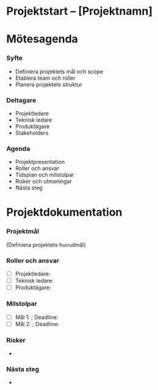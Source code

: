 # Projektstart – [Projektnamn]

# Mötesagenda
### Syfte
- Definiera projektets mål och scope
- Etablera team och roller
- Planera projektets struktur

### Deltagare
- Projektledare
- Teknisk ledare
- Produktägare
- Stakeholders

### Agenda
- Projektpresentation
- Roller och ansvar
- Tidsplan och milstolpar
- Risker och utmaningar
- Nästa steg

# Projektdokumentation
### Projektmål
(Definiera projektets huvudmål)

### Roller och ansvar
- [ ] Projektledare: 
- [ ] Teknisk ledare: 
- [ ] Produktägare: 

### Milstolpar
- [ ] Mål 1: ; Deadline:
- [ ] Mål 2: ; Deadline:

### Risker
-

### Nästa steg
-
